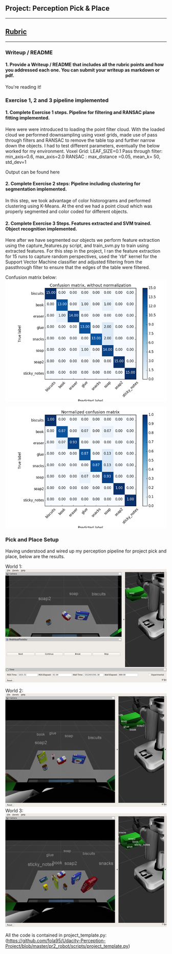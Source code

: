 ## Project: Perception Pick & Place
---

## [Rubric](https://review.udacity.com/#!/rubrics/1067/view) 

---
### Writeup / README

#### 1. Provide a Writeup / README that includes all the rubric points and how you addressed each one.  You can submit your writeup as markdown or pdf.  

You're reading it!

### Exercise 1, 2 and 3 pipeline implemented
#### 1. Complete Exercise 1 steps. Pipeline for filtering and RANSAC plane fitting implemented.
Here were were introduced to loading the point filter cloud. With the loaded cloud we performed downsampling using voxel grids, made use of pass through filters and RANSAC to remove the table top and further narrow down the objects. I had to test different parameters, eventually the below worked for my environment.
Voxel Grid: LEAF_SIZE=0.1
Pass through filter: min_axis=0.6, max_axis=2.0
RANSAC : max_distance =0.05, mean_k= 50, std_dev=1

Output can be found here
#### 2. Complete Exercise 2 steps: Pipeline including clustering for segmentation implemented.  
In this step, we took advantage of color historograms and performed clustering using K-Means. At the end we had a point cloud which was properly segmented and color coded for different objects.
#### 2. Complete Exercise 3 Steps.  Features extracted and SVM trained.  Object recognition implemented.
Here after we have segmented our objects we perform feature extraction using the capture_features.py script, and train_svm.py to train using extracted features. For this step in the project, I ran the feature extraction for 15 runs to capture random perspectives, used the 'rbf' kernel for the Support Vector Machine classifier and adjusted filtering from the passthrough filter to ensure that the edges of the table were filtered.

Confusion matrix below:
![demo-2](https://github.com/fola95/Udacity-Perception-Project/blob/master/screenshot/conf.png)

![demo-2](https://github.com/fola95/Udacity-Perception-Project/blob/master/screenshot/normalized.png)

### Pick and Place Setup
Having understood and wired up my perception pipeline for project pick and place, below are the results.


World 1:
![demo-2](https://github.com/fola95/Udacity-Perception-Project/blob/master/screenshot/world1.png)

World 2:
![demo-2](https://github.com/fola95/Udacity-Perception-Project/blob/master/screenshot/world2.png)
World 3:
![demo-2](https://github.com/fola95/Udacity-Perception-Project/blob/master/screenshot/world3.png)


All the code is contained in 
project_template.py: (https://github.com/fola95/Udacity-Perception-Project/blob/master/pr2_robot/scripts/project_template.py)




